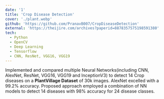 ```yaml
---
date: '1'
title: 'Crop Disease Detection'
cover: './plant.webp'
github: 'https://github.com/PranavB007/CropDiseaseDetection'
external: 'https://theijire.com/archives?paperid=8878357575198591380'
tech:
  - Python
  - OpenCV
  - Deep Learning
  - Tensorflow
  - CNN, ResNet, VGG16, VGG19
---
```


Implemented and compared multiple Neural Networks(including CNN, AlexNet, ResNet, VGG16, VGG19 and InceptionV3) to detect 14 Crop diseases on a **PlantVillage Dataset** of 30k images. AlexNet excelled with a 99.2% accuracy. Proposed approach employed a combination of NN models to detect 14 diseases with 98% accuracy for 24 disease classes.